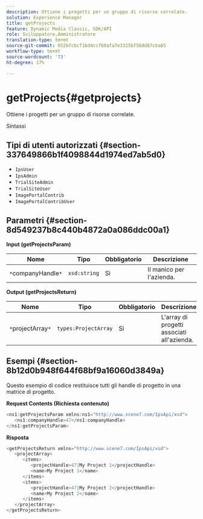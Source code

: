 ```yaml
---
description: Ottiene i progetti per un gruppo di risorse correlate.
solution: Experience Manager
title: getProjects
feature: Dynamic Media Classic, SDK/API
role: Sviluppatore,Amministratore
translation-type: tm+mt
source-git-commit: 052bfcbcf1bd4ccf60afa7e3325bf58dd07cba85
workflow-type: tm+mt
source-wordcount: '73'
ht-degree: 17%

---
```



# getProjects{#getprojects}

Ottiene i progetti per un gruppo di risorse correlate.

Sintassi

## Tipi di utenti autorizzati {#section-337649866b1f4098844d1974ed7ab5d0}

* `IpsUser`
* `IpsAdmin`
* `TrialSiteAdmin`
* `TrialSiteUser`
* `ImagePortalContrib`
* `ImagePortalContribUser`

## Parametri {#section-8d549237b8c440b4872a0a086ddc00a1}

**Input (getProjectsParam)**

| Nome | Tipo | Obbligatorio | Descrizione |
|---|---|---|---|
| `*`companyHandle`*` | `xsd:string` | Sì | Il manico per l&#39;azienda. |

**Output (getProjectsReturn)**

| Nome | Tipo | Obbligatorio | Descrizione |
|---|---|---|---|
| `*`projectArray`*` | `types:ProjectArray` | Sì | L&#39;array di progetti associati all&#39;azienda. |

## Esempi {#section-8b12d0b948f644f68bf9a16060d3849a}

Questo esempio di codice restituisce tutti gli handle di progetto in una matrice di progetto.

**Request Contents (Richiesta contenuto)**

```java
<ns1:getProjectsParam xmlns:ns1="http://www.scene7.com/IpsApi/xsd">
   <ns1:companyHandle>47</ns1:companyHandle>
</ns1:getProjectsParam>
```

**Risposta**

```java
<getProjectsReturn xmlns="http://www.scene7.com/IpsApi/xsd">
   <projectArray>
      <items>
         <projectHandle>47|My Project 1</projectHandle>
         <name>My Project 1</name>
      </items>
      <items>
         <projectHandle>47|My Project 2</projectHandle>
         <name>My Project 2</name>
      </items>
   </projectArray>
</getProjectsReturn>
```

